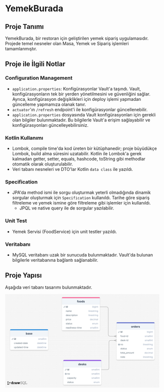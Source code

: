# YemekBurada

## Proje Tanımı
YemekBurada, bir restoran için geliştirilen yemek sipariş uygulamasıdır. Projede temel nesneler olan Masa, Yemek ve Sipariş işlemleri tamamlanmıştır.

## Proje ile İlgili Notlar

### Configuration Management
- `application.properties`: Konfigürasyonlar Vault'a taşındı. Vault, konfigürasyonların tek bir yerden yönetilmesini ve güvenliğini sağlar. Ayrıca, konfigürasyon değişiklikleri için deploy işlemi yapmadan güncelleme yapmamıza olanak tanır.
- `actuator`'ın `/refresh` endpoint'i ile konfigürasyonlar güncellenebilir.
- `application.properties` dosyasında Vault konfigürasyonları için gerekli olan bilgiler bulunmaktadır. Bu bilgilerle Vault'a erişim sağlayabilir ve konfigürasyonları güncelleyebilirsiniz.

### Kotlin Kullanımı
- Lombok, compile time'da kod üreten bir kütüphanedir; proje büyüdükçe Lombok, build alma süresini uzatabilir. Kotlin ile Lombok'a gerek kalmadan getter, setter, equals, hashcode, toString gibi methodlar otomatik olarak oluşturulabilir.
- Veri tabanı nesneleri ve DTO'lar Kotlin `data class` ile yazıldı.

### Specification
- JPA'da method ismi ile sorgu oluşturmak yeterli olmadığında dinamik sorgular oluşturmak için `Specification` kullanıldı. Tarihe göre sipariş filtreleme ve yemek ismine göre filtreleme gibi işlemler için kullanıldı.
  - JPQL ve native query ile de sorgular yazılabilir.

### Unit Test
- Yemek Servisi (FoodService) için unit testler yazıldı.

### Veritabanı
- MySQL veritabanı uzak bir sunucuda bulunmaktadır. Vault'da bulunan bilgilerle veritabanına bağlantı sağlanabilir.

## Proje Yapısı
Aşağıda veri tabanı tasarımı bulunmaktadır.

![Veri Tabanı Tasarımı](https://github.com/admozlp/yemekBurada/blob/master/src/main/resources/static/db-design.png)

